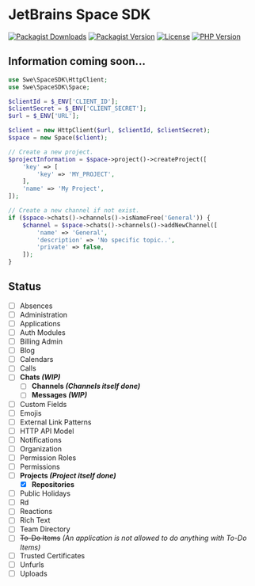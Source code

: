 # JetBrains Space SDK

[![Packagist Downloads](https://img.shields.io/packagist/dt/swe/space-sdk)](https://packagist.org/packages/swe/space-sdk)
[![Packagist Version](https://img.shields.io/packagist/v/swe/space-sdk)](https://packagist.org/packages/swe/space-sdk)
[![License](https://img.shields.io/packagist/l/swe/space-sdk)](https://packagist.org/packages/swe/space-sdk)
[![PHP Version](https://img.shields.io/packagist/php-v/swe/space-sdk)](https://packagist.org/packages/swe/space-sdk)

## Information coming soon...

```php
use Swe\SpaceSDK\HttpClient;
use Swe\SpaceSDK\Space;

$clientId = $_ENV['CLIENT_ID'];
$clientSecret = $_ENV['CLIENT_SECRET'];
$url = $_ENV['URL'];

$client = new HttpClient($url, $clientId, $clientSecret);
$space = new Space($client);

// Create a new project.
$projectInformation = $space->project()->createProject([
    'key' => [
        'key' => 'MY_PROJECT',
    ],
    'name' => 'My Project',
]);

// Create a new channel if not exist.
if ($space->chats()->channels()->isNameFree('General')) {
    $channel = $space->chats()->channels()->addNewChannel([
        'name' => 'General',
        'description' => 'No specific topic..',
        'private' => false,
    ]);
}
```

## Status

- [ ] Absences
- [ ] Administration
- [ ] Applications
- [ ] Auth Modules
- [ ] Billing Admin
- [ ] Blog
- [ ] Calendars
- [ ] Calls
- [ ] **Chats *(WIP)***
  - [ ] **Channels *(Channels itself done)***
  - [ ] **Messages *(WIP)***
- [ ] Custom Fields
- [ ] Emojis
- [ ] External Link Patterns
- [ ] HTTP API Model
- [ ] Notifications
- [ ] Organization
- [ ] Permission Roles
- [ ] Permissions
- [ ] **Projects *(Project itself done)***
  - [x] **Repositories**
- [ ] Public Holidays
- [ ] Rd
- [ ] Reactions
- [ ] Rich Text
- [ ] Team Directory
- [ ] ~~To-Do Items~~ *(An application is not allowed to do anything with To-Do Items)*
- [ ] Trusted Certificates
- [ ] Unfurls
- [ ] Uploads